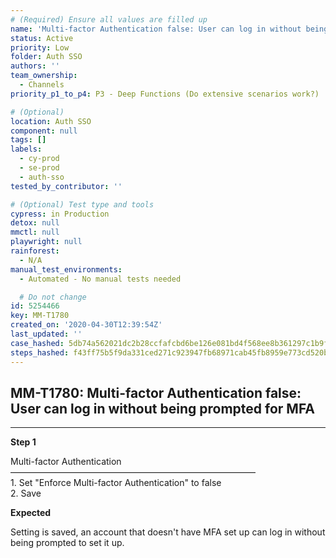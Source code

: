 ```yaml
---
# (Required) Ensure all values are filled up
name: 'Multi-factor Authentication false: User can log in without being prompted for MFA'
status: Active
priority: Low
folder: Auth SSO
authors: ''
team_ownership:
  - Channels
priority_p1_to_p4: P3 - Deep Functions (Do extensive scenarios work?)

# (Optional)
location: Auth SSO
component: null
tags: []
labels:
  - cy-prod
  - se-prod
  - auth-sso
tested_by_contributor: ''

# (Optional) Test type and tools
cypress: in Production
detox: null
mmctl: null
playwright: null
rainforest:
  - N/A
manual_test_environments:
  - Automated - No manual tests needed

  # Do not change
id: 5254466
key: MM-T1780
created_on: '2020-04-30T12:39:54Z'
last_updated: ''
case_hashed: 5db74a562021dc2b28ccfafcbd6be126e081bd4f568ee8b361297c1b9f04a411d3fb685545c6f43c5328193017bd4514
steps_hashed: f43ff75b5f9da331ced271c923947fb68971cab45fb8959e773cd520bcb70e93436d7783f39c3511daccb9ebeb6d4f0c
---
```


<!-- (Auto-generated) Based on frontmatter's "key" and "name" -->

## MM-T1780: Multi-factor Authentication false: User can log in without being prompted for MFA

---

**Step 1**

Multi-factor Authentication\
————————————————————————————\
1\. Set "Enforce Multi-factor Authentication" to false\
2\. Save

**Expected**

Setting is saved, an account that doesn't have MFA set up can log in without being prompted to set it up.
